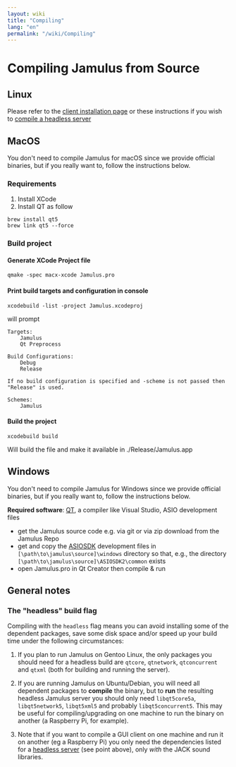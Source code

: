 ```yaml
---
layout: wiki
title: "Compiling"
lang: "en"
permalink: "/wiki/Compiling"
---
```


# Compiling Jamulus from Source

## Linux

Please refer to the [client installation page](Installation-for-Linux) or these instructions if you wish to [compile a headless server](Server-Linux#running-a-headless-server)

## MacOS
You don't need to compile Jamulus for macOS since we provide official binaries, but if you really want to, follow the instructions below.
### Requirements

1. Install XCode
1. Install QT as follow

```shell
brew install qt5
brew link qt5 --force
```

### Build project

#### Generate XCode Project file
```shell
qmake -spec macx-xcode Jamulus.pro
```

#### Print build targets and configuration in console
```shell
xcodebuild -list -project Jamulus.xcodeproj
```
will prompt
```shell
Targets:
    Jamulus
    Qt Preprocess

Build Configurations:
    Debug
    Release

If no build configuration is specified and -scheme is not passed then "Release" is used.

Schemes:
    Jamulus
```

#### Build the project

```shell
xcodebuild build
```

Will build the file and make it available in ./Release/Jamulus.app


## Windows
You don't need to compile Jamulus for Windows since we provide official binaries, but if you really want to, follow the instructions below.

**Required software**: [QT](https://www.qt.io/download), a compiler like Visual Studio, ASIO development files

- get the Jamulus source code e.g. via git or via zip download from the Jamulus Repo
- get and copy the [ASIOSDK](https://www.steinberg.net/de/company/developer.html) development files in `[\path\to\jamulus\source]\windows` directory so that, e.g., the
  directory `[\path\to\jamulus\source]\ASIOSDK2\common` exists
- open Jamulus.pro in Qt Creator then compile & run


## General notes

### The "headless" build flag

Compiling with the `headless` flag means you can avoid installing some of the dependent packages, save some disk space and/or speed up your build time under the following circumstances:

1. If you plan to run Jamulus on Gentoo Linux, the only packages you should need for a headless build are `qtcore`, `qtnetwork`, `qtconcurrent` and `qtxml` (both for building and running the server).

1. If you are running Jamulus on Ubuntu/Debian, you will need all dependent packages to **compile** the binary, but to **run** the resulting headless Jamulus server you should only need `libqt5core5a`, `libqt5network5`, `libqt5xml5` and probably `libqt5concurrent5`. This may be useful for compiling/upgrading on one machine to run the binary on another (a Raspberry Pi, for example).

1. Note that if you want to compile a GUI client on one machine and run it on another (eg a Raspberry Pi) you only need the dependencies listed for a [headless server](Server-Linux#running-a-headless-server) (see point above), only _with_ the JACK sound libraries.
